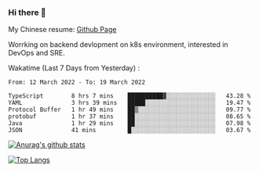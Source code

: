 ### Hi there 👋

My Chinese resume: [Github Page](https://spencercjh.github.io/resume/)

Worrking on backend devlopment on k8s environment, interested in DevOps and SRE.

Wakatime (Last 7 Days from Yesterday) :

<!--START_SECTION:waka-->

```text
From: 12 March 2022 - To: 19 March 2022

TypeScript        8 hrs 7 mins    ██████████▓░░░░░░░░░░░░░░   43.28 %
YAML              3 hrs 39 mins   █████░░░░░░░░░░░░░░░░░░░░   19.47 %
Protocol Buffer   1 hr 49 mins    ██▒░░░░░░░░░░░░░░░░░░░░░░   09.77 %
protobuf          1 hr 37 mins    ██░░░░░░░░░░░░░░░░░░░░░░░   08.65 %
Java              1 hr 29 mins    ██░░░░░░░░░░░░░░░░░░░░░░░   07.98 %
JSON              41 mins         █░░░░░░░░░░░░░░░░░░░░░░░░   03.67 %
```

<!--END_SECTION:waka-->

[![Anurag's github stats](https://github-readme-stats.vercel.app/api?username=spencercjh&theme=tokyonight&show_icons=true)](https://github.com/anuraghazra/github-readme-stats)

[![Top Langs](https://github-readme-stats.vercel.app/api/top-langs/?username=spencercjh&layout=compact&theme=tokyonight)](https://github.com/anuraghazra/github-readme-stats)
